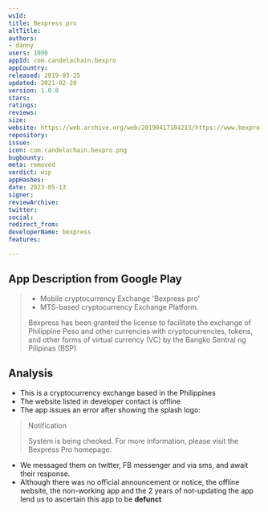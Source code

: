 ```yaml
---
wsId: 
title: Bexpress pro
altTitle: 
authors:
- danny
users: 1000
appId: com.candelachain.bexpro
appCountry: 
released: 2019-03-25
updated: 2021-02-20
version: 1.0.8
stars: 
ratings: 
reviews: 
size: 
website: https://web.archive.org/web/20190417104213/https://www.bexpro.ph/
repository: 
issue: 
icon: com.candelachain.bexpro.png
bugbounty: 
meta: removed
verdict: wip
appHashes: 
date: 2023-05-13
signer: 
reviewArchive: 
twitter: 
social: 
redirect_from: 
developerName: bexpress
features: 

---
```


## App Description from Google Play 

> - Mobile cryptocurrency Exchange 'Bexpress pro'
> - MTS-based cryptocurrency Exchange Platform.
>
> Bexpress has been granted the license to facilitate the exchange of Philippine Peso and other currencies with cryptocurrencies, tokens, and other forms of virtual currency (VC) by the Bangko Sentral ng Pilipinas (BSP)

## Analysis 

- This is a cryptocurrency exchange based in the Philippines
- The website listed in developer contact is offline
- The app issues an error after showing the splash logo:

> Notification
>
> System is being checked. For more information, please visit the Bexpress Pro homepage. 

- We messaged them on twitter, FB messenger and via sms, and await their response. 
- Although there was no official announcement or notice, the offline website, the non-working app and the 2 years of not-updating the app lend us to ascertain this app to be **defunct**